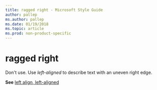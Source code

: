 ```yaml
---
title: ragged right - Microsoft Style Guide
author: pallep
ms.author: pallep
ms.date: 01/19/2018
ms.topic: article
ms.prod: non-product-specific
---
```


# ragged right

Don't use. Use *left-aligned* to describe text with an uneven right edge. 

**See** [left align, left-aligned](~/a-z-word-list-term-collections/l/left-align-left-aligned.md)
